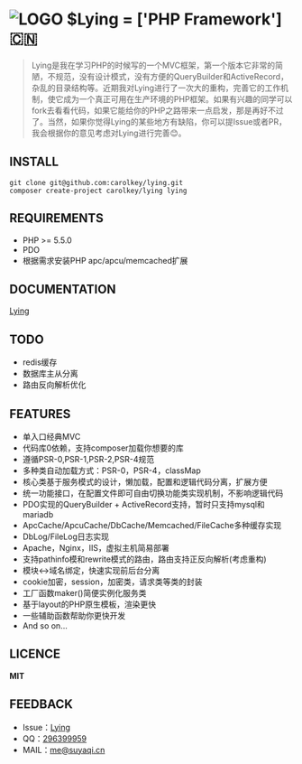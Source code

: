 ![LOGO](web/favicon.ico "Lying") $Lying = ['PHP Framework'] :cn:
===============================================================
>Lying是我在学习PHP的时候写的一个MVC框架，第一个版本它非常的简陋，不规范，没有设计模式，没有方便的QueryBuilder和ActiveRecord，杂乱的目录结构等。近期我对Lying进行了一次大的重构，完善它的工作机制，使它成为一个真正可用在生产环境的PHP框架。如果有兴趣的同学可以fork去看看代码，如果它能给你的PHP之路带来一点启发，那是再好不过了。当然，如果你觉得Lying的某些地方有缺陷，你可以提Issue或者PR，我会根据你的意见考虑对Lying进行完善:blush:。

INSTALL
-------
`git clone git@github.com:carolkey/lying.git`  
`composer create-project carolkey/lying lying`

REQUIREMENTS
------------
* PHP >= 5.5.0
* PDO
* 根据需求安装PHP apc/apcu/memcached扩展

DOCUMENTATION
-------------
[Lying](http://www.kancloud.cn/carol/lying)

TODO
----
* redis缓存
* 数据库主从分离
* 路由反向解析优化

FEATURES
--------
* 单入口经典MVC
* 代码库0依赖，支持composer加载你想要的库
* 遵循PSR-0,PSR-1,PSR-2,PSR-4规范
* 多种类自动加载方式：PSR-0，PSR-4，classMap
* 核心类基于服务模式的设计，懒加载，配置和逻辑代码分离，扩展方便
* 统一功能接口，在配置文件即可自由切换功能类实现机制，不影响逻辑代码
* PDO实现的QueryBuilder + ActiveRecord支持，暂时只支持mysql和mariadb
* ApcCache/ApcuCache/DbCache/Memcached/FileCache多种缓存实现
* DbLog/FileLog日志实现
* Apache，Nginx，IIS，虚拟主机简易部署
* 支持pathinfo模和rewrite模式的路由，路由支持正反向解析(考虑重构)
* 模块<->域名绑定，快速实现前后台分离
* cookie加密，session，加密类，请求类等类的封装
* 工厂函数maker()简便实例化服务类
* 基于layout的PHP原生模板，渲染更快
* 一些辅助函数帮助你更快开发
* And so on...

LICENCE
-------
**MIT**

FEEDBACK
--------
* Issue：[Lying](https://github.com/carolkey/lying/issues)
* QQ：[296399959](http://wpa.qq.com/msgrd?v=3&uin=296399959&site=qq&menu=yes)
* MAIL：<me@suyaqi.cn>

